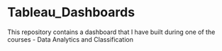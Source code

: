 # Tableau_Dashboards
This repository contains a dashboard that I have built during one of the courses - Data Analytics and Classification

